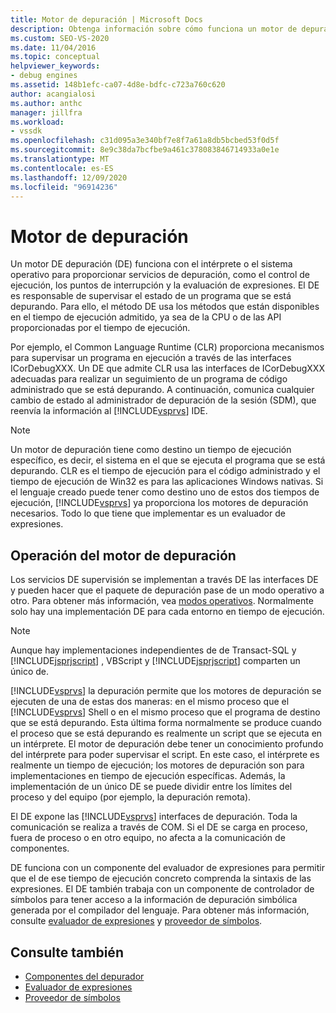 ```yaml
---
title: Motor de depuración | Microsoft Docs
description: Obtenga información sobre cómo funciona un motor de depuración con el intérprete o el sistema operativo para proporcionar servicios como el control de ejecución, los puntos de interrupción y la evaluación de expresiones.
ms.custom: SEO-VS-2020
ms.date: 11/04/2016
ms.topic: conceptual
helpviewer_keywords:
- debug engines
ms.assetid: 148b1efc-ca07-4d8e-bdfc-c723a760c620
author: acangialosi
ms.author: anthc
manager: jillfra
ms.workload:
- vssdk
ms.openlocfilehash: c31d095a3e340bf7e8f7a61a8db5bcbed53f0d5f
ms.sourcegitcommit: 8e9c38da7bcfbe9a461c378083846714933a0e1e
ms.translationtype: MT
ms.contentlocale: es-ES
ms.lasthandoff: 12/09/2020
ms.locfileid: "96914236"
---
```

# <a name="debug-engine"></a>Motor de depuración
Un motor DE depuración (DE) funciona con el intérprete o el sistema operativo para proporcionar servicios de depuración, como el control de ejecución, los puntos de interrupción y la evaluación de expresiones. El DE es responsable de supervisar el estado de un programa que se está depurando. Para ello, el método DE usa los métodos que están disponibles en el tiempo de ejecución admitido, ya sea de la CPU o de las API proporcionadas por el tiempo de ejecución.

 Por ejemplo, el Common Language Runtime (CLR) proporciona mecanismos para supervisar un programa en ejecución a través de las interfaces ICorDebugXXX. Un DE que admite CLR usa las interfaces de ICorDebugXXX adecuadas para realizar un seguimiento de un programa de código administrado que se está depurando. A continuación, comunica cualquier cambio de estado al administrador de depuración de la sesión (SDM), que reenvía la información al [!INCLUDE[vsprvs](../../code-quality/includes/vsprvs_md.md)] IDE.

> [!NOTE]
> Un motor de depuración tiene como destino un tiempo de ejecución específico, es decir, el sistema en el que se ejecuta el programa que se está depurando. CLR es el tiempo de ejecución para el código administrado y el tiempo de ejecución de Win32 es para las aplicaciones Windows nativas. Si el lenguaje creado puede tener como destino uno de estos dos tiempos de ejecución, [!INCLUDE[vsprvs](../../code-quality/includes/vsprvs_md.md)] ya proporciona los motores de depuración necesarios. Todo lo que tiene que implementar es un evaluador de expresiones.

## <a name="debug-engine-operation"></a>Operación del motor de depuración
 Los servicios DE supervisión se implementan a través DE las interfaces DE y pueden hacer que el paquete de depuración pase de un modo operativo a otro. Para obtener más información, vea [modos operativos](../../extensibility/debugger/operational-modes.md). Normalmente solo hay una implementación DE para cada entorno en tiempo de ejecución.

> [!NOTE]
> Aunque hay implementaciones independientes de de Transact-SQL y [!INCLUDE[jsprjscript](../../debugger/debug-interface-access/includes/jsprjscript_md.md)] , VBScript y [!INCLUDE[jsprjscript](../../debugger/debug-interface-access/includes/jsprjscript_md.md)] comparten un único de.

 [!INCLUDE[vsprvs](../../code-quality/includes/vsprvs_md.md)] la depuración permite que los motores de depuración se ejecuten de una de estas dos maneras: en el mismo proceso que el [!INCLUDE[vsprvs](../../code-quality/includes/vsprvs_md.md)] Shell o en el mismo proceso que el programa de destino que se está depurando. Esta última forma normalmente se produce cuando el proceso que se está depurando es realmente un script que se ejecuta en un intérprete. El motor de depuración debe tener un conocimiento profundo del intérprete para poder supervisar el script. En este caso, el intérprete es realmente un tiempo de ejecución; los motores de depuración son para implementaciones en tiempo de ejecución específicas. Además, la implementación de un único DE se puede dividir entre los límites del proceso y del equipo (por ejemplo, la depuración remota).

 El DE expone las [!INCLUDE[vsprvs](../../code-quality/includes/vsprvs_md.md)] interfaces de depuración. Toda la comunicación se realiza a través de COM. Si el DE se carga en proceso, fuera de proceso o en otro equipo, no afecta a la comunicación de componentes.

 DE funciona con un componente del evaluador de expresiones para permitir que el de ese tiempo de ejecución concreto comprenda la sintaxis de las expresiones. El DE también trabaja con un componente de controlador de símbolos para tener acceso a la información de depuración simbólica generada por el compilador del lenguaje. Para obtener más información, consulte [evaluador de expresiones](../../extensibility/debugger/expression-evaluator.md) y [proveedor de símbolos](../../extensibility/debugger/symbol-provider.md).

## <a name="see-also"></a>Consulte también
- [Componentes del depurador](../../extensibility/debugger/debugger-components.md)
- [Evaluador de expresiones](../../extensibility/debugger/expression-evaluator.md)
- [Proveedor de símbolos](../../extensibility/debugger/symbol-provider.md)
